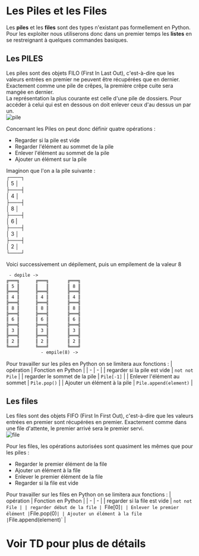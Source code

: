 # Les Piles et les Files

Les **piles** et les **files** sont des types n'existant pas formellement en Python. Pour les exploiter nous utiliserons donc dans un premier temps les **listes** en se restreignant à quelques commandes basiques.

## Les PILES 
Les piles sont des objets FILO (First In Last Out), c'est-à-dire que les valeurs entrées en premier ne peuvent être récupérées que en dernier. Exactement comme une pile de crêpes, la première crêpe cuite sera mangée en dernier.  
La représentation la plus courante est celle d'une pile de dossiers. Pour accéder à celui qui est en dessous on doit enlever ceux d'au dessus un par un.  
![pile](https://pixy.org/src/452/thumbs350/4522322.jpg)

Concernant les Piles on peut donc définir quatre opérations :
- Regarder si la pile est vide
- Regarder l'élément au sommet de la pile
- Enlever l'élément au sommet de la pile
- Ajouter un élément sur la pile

Imaginon que l'on a la pile suivante :  
┌───┐  
│ 5 │  
├───┤  
│ 4 │  
├───┤  
│ 8 │  
├───┤  
│ 6 |  
├───┤  
│ 3 │  
├───┤  
│ 2 │  
└───┘  

Voici successivement un dépilement, puis un empilement de la valeur 8
```txt
 - depile -> 
╔═══╗      ╔═══╗       ╔═══╗
║ 5 ║      ║   ║       ║ 8 ║
╠═══╣      ╠═══╣       ╠═══╣
║ 4 ║      ║ 4 ║       ║ 4 ║
╠═══╣      ╠═══╣       ╠═══╣
║ 8 ║      ║ 8 ║       ║ 8 ║
╠═══╣      ╠═══╣       ╠═══╣
║ 6 ║      ║ 6 ║       ║ 6 ║
╠═══╣      ╠═══╣       ╠═══╣
║ 3 ║      ║ 3 ║       ║ 3 ║
╠═══╣      ╠═══╣       ╠═══╣
║ 2 ║      ║ 2 ║       ║ 2 ║
╚═══╝      ╚═══╝       ╚═══╝
             - empile(8) ->
```

Pour travailler sur les piles en Python on se limitera aux fonctions :
| opération | Fonction en Python |
| - | - |
| regarder si la pile est vide | `not not Pile` |
| regarder le sommet de la pile | `Pile[-1]` |
| Enlever l'élément au sommet | `Pile.pop()` |
| Ajouter un élément à la pile | `Pile.append(element)` |


## Les files

Les files sont des objets FIFO (First In First Out), c'est-à-dire que les valeurs entrées en premier sont récupérées en premier. Exactement comme dans une file d'attente, le premier arrivé sera le premier servi.  
![file](https://thumbs.dreamstime.com/b/les-gens-dans-la-file-d-attente-15346257.jpg)

Pour les files, les opérations autorisées sont quasiment les mêmes que pour les piles :
- Regarder le premier élément de la file
- Ajouter un élément à la file
- Enlever le premier élément de la file
- Regarder si la file est vide

Pour travailler sur les files en Python on se limitera aux fonctions :
| opération | Fonction en Python |
| - | - |
| regarder si la file est vide | `not not File |
| regarder début de la file | `File[0]` |
| Enlever le premier élément | `File.pop(0)` |
| Ajouter un élément à la file | `File.append(element)` |

# Voir TD pour plus de détails
